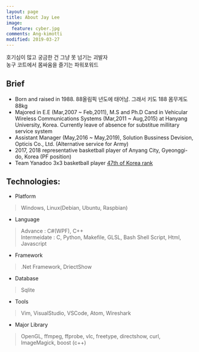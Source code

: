 ```yaml
---
layout: page
title: About Jay Lee
image:
  feature: cyber.jpg
comments: Ang-kimotti
modified: 2019-03-27
---
```


호기심이 많고 궁금한 건 그냥 못 넘기는 괴발자<br/>
농구 코트에서 몸싸움을 즐기는 파워포워드

##  Brief
* Born and raised in 1988. 88올림픽 년도에 태어남. 그래서 키도 188 몸무게도 88kg
* Majored in E.E (Mar,2007 ~ Feb,2011), M.S and Ph.D Cand in Vehicular Wireless Communications Systems (Mar,2011 ~ Aug,2015) at Hanyang University, Korea. Currently leave of absence for substitue millitary service system
* Assistant Manager (May,2016 ~ May,2019), Solution Bussiness Devision, Opticis Co., Ltd. (Alternative service for Army)
* 2017, 2018 representative basketball player of Anyang City, Gyeonggi-do, Korea (PF position)
* Team Yanadoo 3x3 basketball player [47th of Korea rank](https://play.fiba3x3.com/players/9f245589-8a03-4f0e-ae53-4b0f3ecf7a0b)

##  Technologies:
* Platform
> Windows, Linux(Debian, Ubuntu, Raspbian)
* Language
> Advance : C#(WPF), C++<br/>
Intermeidate : C, Python, Makefile, GLSL, Bash Shell Script, Html, Javascript
* Framework
> .Net Framework, DriectShow
* Database
> Sqlite
* Tools
> Vim, VisualStudio, VSCode, Atom, Wireshark
* Major Library
> OpenGL, ffmpeg, ffprobe, vlc, freetype, directshow, curl, ImageMagick, boost (c++)
